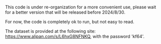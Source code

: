 This code is under re-organization for a more convenient use, please wait for a better version that will be released before 2024/8/30.

For now, the code is completely ok to run, but not easy to read.

The dataset is provided at the following site: https://www.alipan.com/s/L6hxG8NFNKQ, with the password 'kf64'.
